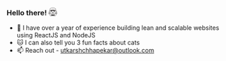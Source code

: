 ### Hello there! <img src="./stormtrooper.png" width="20" height="20" style="position: relative; top: 2px;"/>

- 🔧 I have over a year of experience building lean and scalable websites using ReactJS and NodeJS
- 🐱 I can also tell you 3 fun facts about cats
- 📫 Reach out - utkarshchhapekar@outlook.com
